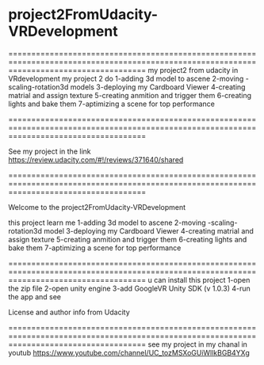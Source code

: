 # project2FromUdacity-VRDevelopment
==========================================================================================================================================
my project2 from udacity in VRdevelopment 
my project 2 
do
1-adding 3d model to ascene
2-moving -scaling-rotation3d models
3-deploying my Cardboard Viewer
4-creating matrial and assign texture
5-creating anmition and trigger them
6-creating lights and bake them
7-aptimizing a scene for top performance

==========================================================================================================================================

See my project in the link
https://review.udacity.com/#!/reviews/371640/shared

==========================================================================================================================================

Welcome to the project2FromUdacity-VRDevelopment 

this project learn me 1-adding 3d model to ascene 2-moving -scaling-rotation3d model 3-deploying my Cardboard Viewer 4-creating matrial and assign texture 5-creating anmition and trigger them 6-creating lights and bake them 7-aptimizing a scene for top performance


==========================================================================================================================================
u can install this project 1-open the zip file 2-open unity engine 3-add GoogleVR Unity SDK (v 1.0.3) 4-run the app and see

License and author info from Udacity

==========================================================================================================================================
see my project in my chanal in youtub 
https://www.youtube.com/channel/UC_tozMSXoGUiWllkBGB4YXg




